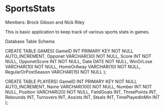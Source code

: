 # SportsStats
Members: Brock Gibson and Nick Riley

This is basic application to keep track of various sports stats in games.

Database Table Schema

CREATE TABLE GAMES(
    GameID INT PRIMARY KEY NOT NULL AUTO_INCREMENT,
    Opponet VARCHAR(30) NOT NULL,
    Score INT NOT NULL,
    OpponetScore INT NOT NULL,
    Date DATE NOT NULL,
    WinOrLose VARCHAR(10) NOT NULL,
    HomeOrAway VARCHAR(10) NOT NULL,
    RegularOrPostSeason VARCHAR(15) NOT NULL
);

CREATE TABLE PLAYERS(
    GameID INT PRIMARY KEY NOT NULL AUTO_INCREMENT,
    Name VARCHAR(100) NOT NULL,
    Number INT NOT NULL,
    Position VARCHAR(20) NOT NULL,
    FieldGoals INT,
    ThreePoints INT,
    Rebounds INT,
    Turnovers INT,
    Assists INT,
    Steals INT,
    TimePlayedInMin INT
);
    